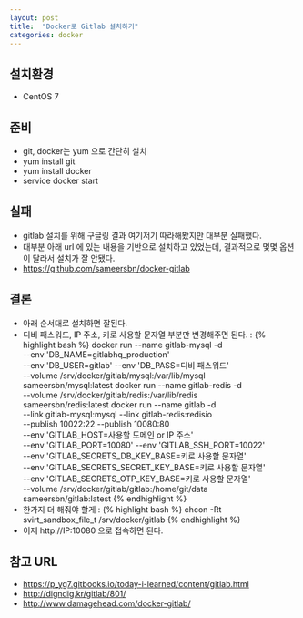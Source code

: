 ```yaml
---
layout: post
title:  "Docker로 Gitlab 설치하기"
categories: docker
---
```


## 설치환경
- CentOS 7

## 준비
- git, docker는 yum 으로 간단히 설치
- yum install git
- yum install docker
- service docker start

## 실패
- gitlab 설치를 위해 구글링 결과 여기저기 따라해봤지만 대부분 실패했다.
- 대부분 아래 url 에 있는 내용을 기반으로 설치하고 있었는데, 결과적으로 몇몇 옵션이 달라서 설치가 잘 안됐다.
- https://github.com/sameersbn/docker-gitlab

## 결론
- 아래 순서대로 설치하면 잘된다.
- 디비 패스워드, IP 주소, 키로 사용할 문자열 부분만 변경해주면 된다.
: {% highlight bash %}
docker run --name gitlab-mysql -d \
    --env 'DB_NAME=gitlabhq_production' \
    --env 'DB_USER=gitlab' --env 'DB_PASS=디비 패스워드' \
    --volume /srv/docker/gitlab/mysql:/var/lib/mysql \
    sameersbn/mysql:latest
docker run --name gitlab-redis -d \
    --volume /srv/docker/gitlab/redis:/var/lib/redis \
    sameersbn/redis:latest
docker run --name gitlab -d \
    --link gitlab-mysql:mysql --link gitlab-redis:redisio \
    --publish 10022:22 --publish 10080:80 \
    --env 'GITLAB_HOST=사용할 도메인 or IP 주소' \
    --env 'GITLAB_PORT=10080' --env 'GITLAB_SSH_PORT=10022' \
    --env 'GITLAB_SECRETS_DB_KEY_BASE=키로 사용할 문자열' \
    --env 'GITLAB_SECRETS_SECRET_KEY_BASE=키로 사용할 문자열' \
    --env 'GITLAB_SECRETS_OTP_KEY_BASE=키로 사용할 문자열' \
    --volume /srv/docker/gitlab/gitlab:/home/git/data \
    sameersbn/gitlab:latest
{% endhighlight %}
- 한가지 더 해줘야 할게
: {% highlight bash %}
chcon -Rt svirt_sandbox_file_t  /srv/docker/gitlab
{% endhighlight %}
- 이제 http://IP:10080 으로 접속하면 된다.

## 참고 URL
- https://p_yg7.gitbooks.io/today-i-learned/content/gitlab.html
- http://digndig.kr/gitlab/801/
- http://www.damagehead.com/docker-gitlab/
